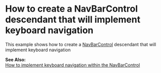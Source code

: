 # How to create a NavBarControl descendant that will implement keyboard navigation 


<p>This example shows how to create a <a href="http://documentation.devexpress.com/#XtraNavBar/clsDevExpressXtraNavBarNavBarControltopic">NavBarControl</a> descendant that will implement keyboard navigation</p><p><strong>See Also:</strong><br />
<a href="https://www.devexpress.com/Support/Center/p/A2886">How to implement keyboard navigation within the NavBarControl</a></p>

<br/>


